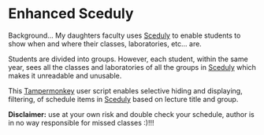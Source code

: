 # Enhanced Sceduly

Background... My daughters faculty uses [Sceduly](https://sceduly.com/) to enable students to show when and where their classes, laboratories, etc... are.

Students are divided into groups. However, each student, within the same year, sees all the classes and laboratories of all the groups in [Sceduly](https://sceduly.com/) which makes it unreadable and unusable.

This [Tampermonkey](https://www.tampermonkey.net/) user script enables selective hiding and displaying, filtering, of schedule items in [Sceduly](https://sceduly.com/) based on lecture title and group.

**Disclaimer:** use at your own risk and double check your schedule, author is in no way responsible for missed classes :)!!!



